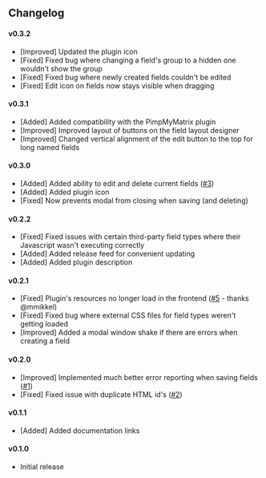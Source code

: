 ## Changelog

#### v0.3.2
- [Improved] Updated the plugin icon
- [Fixed] Fixed bug where changing a field's group to a hidden one wouldn't show the group
- [Fixed] Fixed bug where newly created fields couldn't be edited
- [Fixed] Edit icon on fields now stays visible when dragging

#### v0.3.1
- [Added] Added compatibility with the PimpMyMatrix plugin
- [Improved] Improved layout of buttons on the field layout designer
- [Improved] Changed vertical alignment of the edit button to the top for long named fields

#### v0.3.0
- [Added] Added ability to edit and delete current fields ([\#3](https://github.com/benjamminf/craft-quick-field/issues/3))
- [Added] Added plugin icon
- [Fixed] Now prevents modal from closing when saving (and deleting)

#### v0.2.2
- [Fixed] Fixed issues with certain third-party field types where their Javascript wasn't executing correctly
- [Added] Added release feed for convenient updating
- [Added] Added plugin description

#### v0.2.1
- [Fixed] Plugin's resources no longer load in the frontend ([\#5](https://github.com/benjamminf/craft-quick-field/pull/5) - thanks @mmikkel)
- [Fixed] Fixed bug where external CSS files for field types weren't getting loaded
- [Improved] Added a modal window shake if there are errors when creating a field

#### v0.2.0
- [Improved] Implemented much better error reporting when saving fields ([\#1](https://github.com/benjamminf/craft-quick-field/issues/1))
- [Fixed] Fixed issue with duplicate HTML id's ([\#2](https://github.com/benjamminf/craft-quick-field/issues/2))

#### v0.1.1
- [Added] Added documentation links

#### v0.1.0
- Initial release
